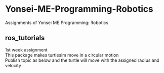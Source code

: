 # Yonsei-ME-Programming-Robotics
Assignments of Yonsei ME Programming: Robotics

## ros_tutorials  
1st week assignment  
This package makes turtlesim move in a circular motion  
Publish topic as below and the turtle will move with the assigned radius and velocity  
